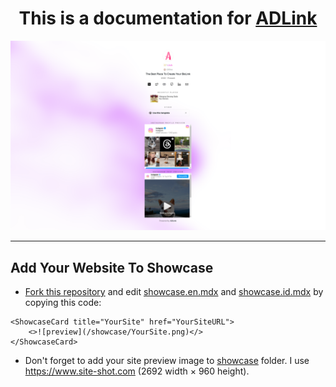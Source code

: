 <center><h1> This is a documentation for <a href="https://github.com/agcrisbp/ADLink">ADLink</a></h1></center>

![](/public/preview.png)

---

## Add Your Website To Showcase
- [Fork this repository](https://github.com/agcrisbp/ADLink-Docs/fork) and edit [showcase.en.mdx](/pages/showcase.en.mdx) and [showcase.id.mdx](/pages/showcase.id.mdx) by copying this code:
```mdx
<ShowcaseCard title="YourSite" href="YourSiteURL">
    <>![preview](/showcase/YourSite.png)</>
</ShowcaseCard>
```
- Don't forget to add your site preview image to [showcase](/public/showcase) folder. I use https://www.site-shot.com (2692 width × 960 height).
